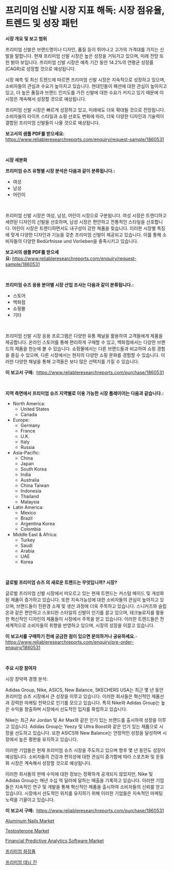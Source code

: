 <p><h1>프리미엄 신발 시장 지표 해독: 시장 점유율, 트렌드 및 성장 패턴</h1></p><p><strong>시장 개요 및 보고 범위</strong></p>
<p><p>프리미엄 신발은 브랜드명이나 디자인, 품질 등이 뛰어나고 고가의 가격대를 가지는 신발을 말합니다. 현재 프리미엄 신발 시장은 높은 성장을 거둬가고 있으며, 미래 전망 또한 밝아 보입니다. 프리미엄 신발 시장은 예측 기간 동안 14.2%의 연평균 성장률(CAGR)로 성장할 것으로 예상됩니다.</p><p>시장 예측 및 최신 트렌드에 따르면 프리미엄 신발 시장은 지속적으로 성장하고 있으며, 소비자들의 관심과 수요가 높아지고 있습니다. 현대인들이 패션에 대한 관심이 높아지고 있고, 더 높은 품질과 브랜드 인지도를 가진 신발에 대한 수요가 커지고 있기 때문에 이 시장은 계속해서 성장할 것으로 예상됩니다.</p><p>프리미엄 신발 시장은 빠르게 성장하고 있고, 미래에도 더욱 확대될 것으로 전망됩니다. 소비자들의 라이프 스타일과 쇼핑 선호도 변화에 따라, 더욱 다양한 디자인과 기술력이 결합된 프리미엄 신발들이 나올 것으로 예상됩니다.</p></p>
<p><strong>보고서의 샘플 PDF를 받으세요:</strong> <a href="https://www.reliableresearchreports.com/enquiry/request-sample/1860531">https://www.reliableresearchreports.com/enquiry/request-sample/1860531</a></p>
<p>&nbsp;</p>
<p><strong>시장 세분화</strong></p>
<p><strong>프리미엄 슈즈 유형별 시장 분석은 다음과 같이 분류됩니다.:</strong></p>
<p><ul><li>여성</li><li>남성</li><li>어린이</li></ul></p>
<p>&nbsp;</p>
<p><p>프리미엄 신발 시장은 여성, 남성, 어린이 시장으로 구분됩니다. 여성 시장은 트렌디하고 세련된 디자인의 신발을 선호하며, 남성 시장은 편안하고 전통적인 스타일을 선호합니다. 어린이 시장은 트렌디하면서도 내구성이 강한 제품을 찾습니다. 이러한 시장별 특징에 맞게 다양한 디자인과 기능을 갖춘 프리미엄 신발이 제공되고 있습니다. 이를 통해 소비자들의 다양한 Bedürfnisse und Vorlieben을 충족시키고 있습니다.</p></p>
<p><strong>보고서의 샘플 PDF를 받으세요:</strong>&nbsp;<a href="https://www.reliableresearchreports.com/enquiry/request-sample/1860531">https://www.reliableresearchreports.com/enquiry/request-sample/1860531</a></p>
<p>&nbsp;</p>
<p><strong> 프리미엄 슈즈 응용 분야별 시장 산업 조사는 다음과 같이 분류됩니다.:</strong></p>
<p><ul><li>스토어</li><li>백화점</li><li>쇼핑몰</li><li>기타</li></ul></p>
<p>&nbsp;</p>
<p><p>프리미엄 신발 시장 응용 프로그램은 다양한 유통 채널을 활용하여 고객들에게 제품을 제공합니다. 온라인 스토어를 통해 편리하게 구매할 수 있고, 백화점에서는 다양한 브랜드의 제품을 한눈에 볼 수 있습니다. 쇼핑몰에서는 다른 브랜드들과 비교하여 쇼핑 경험을 즐길 수 있으며, 다른 시장에서는 현지의 다양한 쇼핑 문화를 경험할 수 있습니다. 이러한 다양한 채널을 통해 고객들은 보다 많은 선택지를 가질 수 있습니다.</p></p>
<p><strong>이 보고서 구매:</strong>&nbsp; <a href="https://www.reliableresearchreports.com/purchase/1860531">https://www.reliableresearchreports.com/purchase/1860531</a></p>
<p>&nbsp;</p>
<p><strong>지역 측면에서 프리미엄 슈즈 지역별로 이용 가능한 시장 플레이어는 다음과 같습니다.:</strong></p>
<p><ul>
    <li>
        North America:
        <ul>
            <li>United States</li>
            <li>Canada</li>
        </ul>
    </li>
    <li>
        Europe:
        <ul>
            <li>Germany</li>
            <li>France</li>
            <li>U.K.</li>
            <li>Italy</li>
            <li>Russia</li>
        </ul>
    </li>
    <li>
        Asia-Pacific:
        <ul>
            <li>China</li>
            <li>Japan</li>
            <li>South Korea</li>
            <li>India</li>
            <li>Australia</li>
            <li>China Taiwan</li>
            <li>Indonesia</li>
            <li>Thailand</li>
            <li>Malaysia</li>
        </ul>
    </li>
    <li>
        Latin America:
        <ul>
            <li>Mexico</li>
            <li>Brazil</li>
            <li>Argentina Korea</li>
            <li>Colombia</li>
        </ul>
    </li>
    <li>
        Middle East & Africa:
        <ul>
            <li>Turkey</li>
            <li>Saudi</li>
            <li>Arabia</li>
            <li>UAE</li>
            <li>Korea</li>
        </ul>
    </li>
    </ul></p>
<p>&nbsp;</p>
<p><strong>글로벌 프리미엄 슈즈 의 새로운 트렌드는 무엇입니까? 시장?</strong></p>
<p><p>글로벌 프리미엄 신발 시장에서 떠오르고 있는 현재 트렌드는 커스텀 메이드 및 개성화된 제품이 증가하고 있습니다. 또한 지속가능성에 대한 소비자들의 관심이 높아지고 있으며, 브랜드들이 친환경 소재 및 생산 과정에 더욱 주목하고 있습니다. 스니커즈와 슬립온과 같은 편안하고 스포티한 스타일의 신발이 인기를 끌고 있으며, 테크놀로지를 활용한 혁신적인 디자인의 제품들이 시장에서 주목을 받고 있습니다. 이러한 트렌드들은 전 세계적으로 소비자들의 취향을 반영하고 있으며, 시장의 성장을 이끌고 있습니다.</p></p>
<p><strong>이 보고서를 구매하기 전에 궁금한 점이 있으면 문의하거나 공유하세요.</strong>- <a href="https://www.reliableresearchreports.com/enquiry/pre-order-enquiry/1860531">https://www.reliableresearchreports.com/enquiry/pre-order-enquiry/1860531</a></p>
<p>&nbsp;</p>
<p><strong>주요 시장 참여자</strong></p>
<p><p>시장 장악력 경쟁 분석:</p><p>Adidas Group, Nike, ASICS, New Balance, SKECHERS USA는 최근 몇 년 동안 프리미엄 슈즈 시장에서 큰 성장을 이루고 있습니다. 이러한 회사들은 혁신적인 제품선과 강력한 마케팅 전략으로 인기를 모으고 있습니다. 특히 Nike와 Adidas Group는 높은 수익을 창출하며 시장에서 선도적인 입지를 확립하고 있습니다.</p><p>Nike는 최근 Air Jordan 및 Air Max와 같은 인기 있는 브랜드를 출시하여 성장을 이루고 있습니다. Adidas Group는 Yeezy 및 Ultra Boost와 같은 인기 있는 제품으로 시장을 선도하고 있습니다. 또한 ASICS와 New Balance는 안정적인 성장을 달성하며 시장에서 높은 평판을 유지하고 있습니다.</p><p>이러한 기업들은 현재 프리미엄 슈즈 시장을 주도하고 있으며 향후 몇 년 동안도 성장이 예상됩니다. 소비자들의 건강과 편의성에 대한 관심이 증가함에 따라 스포츠화 및 운동화 시장은 계속해서 성장할 것으로 예상됩니다.</p><p>이러한 회사들의 판매 수익에 대한 정보는 정확하게 공개되지 않았지만, Nike 및 Adidas Group는 매년 수십 억 달러에 달하는 매출을 기록하고 있습니다. 이러한 기업들은 지속적인 연구 및 개발을 통해 혁신적인 제품을 출시하여 소비자들의 신뢰를 얻고 있습니다. 시장에서 선도적인 위치를 유지하기 위해 이러한 기업들은 지속적인 마케팅 노력을 기울이고 있습니다.</p></p>
<p><strong>이 보고서 구매:</strong>&nbsp;&nbsp;<a href="https://www.reliableresearchreports.com/purchase/1860531">https://www.reliableresearchreports.com/purchase/1860531</a></p>
<p><p><a href="https://github.com/mauripalmi/Market-Research-Report-List-2/blob/main/aluminum-nails-market.md">Aluminum Nails Market</a></p><p><a href="https://github.com/gulaimolin/Market-Research-Report-List-3/blob/main/testosterone-market.md">Testosterone Market</a></p><p><a href="https://issuu.com/reportprime-2/docs/financial-predictive-analytics-software-market-siz">Financial Predictive Analytics Software Market</a></p><p><a href="https://github.com/lzrvbyqzftro57/Market-Research-Report-List-1/blob/main/2237376192830.md">프리미엄 화장품</a></p><p><a href="https://github.com/vs019sa3m8x/Market-Research-Report-List-1/blob/main/5531123192831.md">프리미엄 데님 진</a></p></p>
